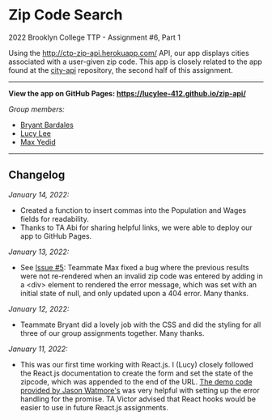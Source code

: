 # Zip Code Search
2022 Brooklyn College TTP - Assignment #6, Part 1

Using the http://ctp-zip-api.herokuapp.com/ API, our app displays cities associated with a user-given zip code.
This app is closely related to the app found at the [city-api](https://github.com/lucylee-412/city-api) repository, the second half of this assignment.

---
**View the app on GitHub Pages: https://lucylee-412.github.io/zip-api/**

*Group members:*  
* [Bryant Bardales](https://github.com/bryant-bardales)
* [Lucy Lee](https://github.com/lucylee-412)
* [Max Yedid](https://github.com/maxyedid)

---
## Changelog
*January 14, 2022:*

* Created a function to insert commas into the Population and Wages fields for readability.
* Thanks to TA Abi for sharing helpful links, we were able to deploy our app to GitHub Pages.

*January 13, 2022:*  

* See [Issue #5](/../../issues/5): Teammate Max fixed a bug where the previous results were not re-rendered when an invalid zip code was entered by adding in a \<div> element to rendered the error message, which was set with an initial state of null, and only updated upon a 404 error. Many thanks.

*January 12, 2022:*

* Teammate Bryant did a lovely job with the CSS and did the styling for all three of our group assignments together. Many thanks.

*January 11, 2022:*

* This was our first time working with React.js.
I (Lucy) closely followed the React.js documentation to create the form and set the state of the zipcode, which was appended to the end of the URL.
[The demo code provided by Jason Watmore's](https://stackblitz.com/edit/react-http-get-request-examples-fetch?file=App%2FApp.jsx) was very helpful with setting up the error handling for the promise.
TA Victor advised that React hooks would be easier to use in future React.js assignments.
